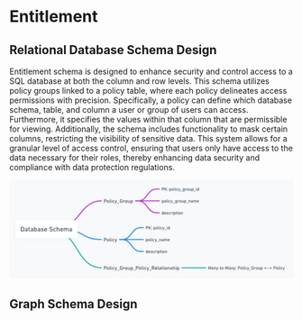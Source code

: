 # Entitlement 

## Relational Database Schema Design

Entitlement schema is designed to enhance security and control access to a SQL database at both the column and row levels. This schema utilizes policy groups linked to a policy table, where each policy delineates access permissions with precision. Specifically, a policy can define which database schema, table, and column a user or group of users can access. Furthermore, it specifies the values within that column that are permissible for viewing. Additionally, the schema includes functionality to mask certain columns, restricting the visibility of sensitive data. This system allows for a granular level of access control, ensuring that users only have access to the data necessary for their roles, thereby enhancing data security and compliance with data protection regulations.

![policy-group-relationship.png](resource%2Fpolicy-group-relationship.png)

## Graph Schema Design
